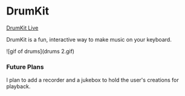 # DrumKit

[DrumKit Live][live]

[live]: https://amandamfielding.github.io/drums/

DrumKit is a fun, interactive way to make music on your keyboard.

![gif of drums](drums 2.gif)

### Future Plans

I plan to add a recorder and a jukebox to hold the user's creations for playback.
